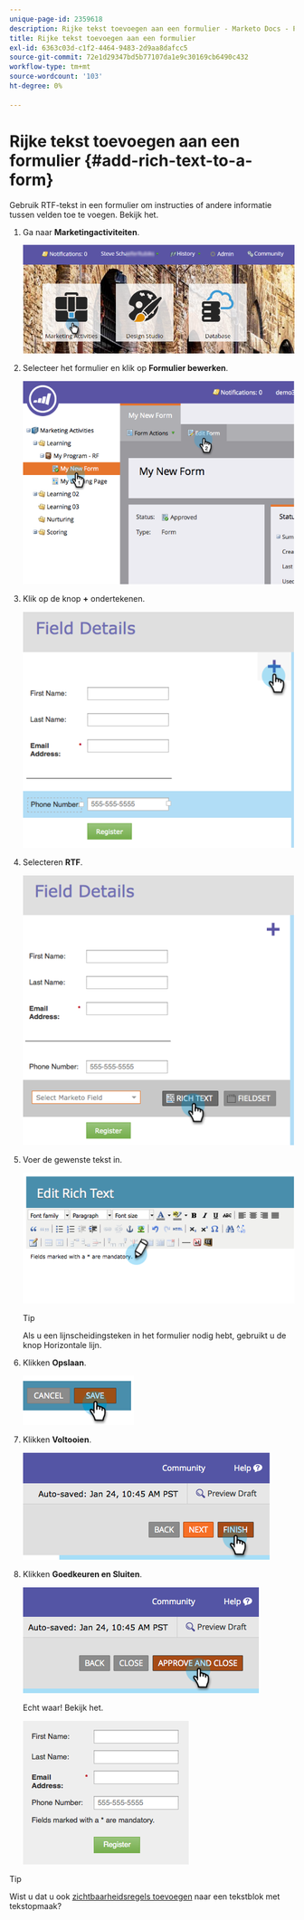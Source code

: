 ```yaml
---
unique-page-id: 2359618
description: Rijke tekst toevoegen aan een formulier - Marketo Docs - Productdocumentatie
title: Rijke tekst toevoegen aan een formulier
exl-id: 6363c03d-c1f2-4464-9483-2d9aa8dafcc5
source-git-commit: 72e1d29347bd5b77107da1e9c30169cb6490c432
workflow-type: tm+mt
source-wordcount: '103'
ht-degree: 0%

---
```


# Rijke tekst toevoegen aan een formulier {#add-rich-text-to-a-form}

Gebruik RTF-tekst in een formulier om instructies of andere informatie tussen velden toe te voegen. Bekijk het.

1. Ga naar **Marketingactiviteiten**.

   ![](assets/login-marketing-activities-2.png)

1. Selecteer het formulier en klik op **Formulier bewerken**.

   ![](assets/image2014-9-15-16-3a46-3a7.png)

1. Klik op de knop **+** ondertekenen.

   ![](assets/image2014-9-15-16-3a46-3a43.png)

1. Selecteren **RTF**.

   ![](assets/image2014-9-15-16-3a47-3a9.png)

1. Voer de gewenste tekst in.

   ![](assets/image2014-9-15-16-3a47-3a20.png)

   >[!TIP]
   >
   >Als u een lijnscheidingsteken in het formulier nodig hebt, gebruikt u de knop Horizontale lijn.

1. Klikken **Opslaan**.

   ![](assets/image2014-9-15-16-3a48-3a18.png)

1. Klikken **Voltooien**.

   ![](assets/image2014-9-15-16-3a48-3a36.png)

1. Klikken **Goedkeuren en Sluiten**.

   ![](assets/image2014-9-15-16-3a48-3a51.png)

   Echt waar! Bekijk het.

   ![](assets/image2014-9-15-16-3a48-3a58.png)

>[!TIP]
>
>Wist u dat u ook [zichtbaarheidsregels toevoegen](/help/marketo/product-docs/demand-generation/forms/form-fields/dynamically-toggle-visibility-of-a-form-field.md) naar een tekstblok met tekstopmaak?
